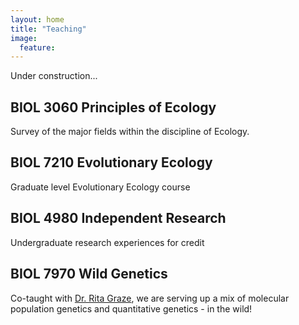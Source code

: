 ```yaml
---
layout: home
title: "Teaching"
image:
  feature:
---
```




Under construction...

<div class="tiles">

<div class="tile">
  <h2 class="post-title">BIOL 3060 Principles of Ecology</h2>
  <p class="post-excerpt">Survey of the major fields within the discipline of Ecology.</p>
</div><!-- /.tile -->

<div class="tile">
  <h2 class="post-title">BIOL 7210 Evolutionary Ecology</h2>
  <p class="post-excerpt">Graduate level Evolutionary Ecology course</p>
</div><!-- /.tile -->

<div class="tile">
  <h2 class="post-title">BIOL 4980 Independent Research</h2>
  <p class="post-excerpt">Undergraduate research experiences for credit</p>
</div><!-- /.tile -->

<div class="tile">
  <h2 class="post-title">BIOL 7970 Wild Genetics</h2>
  <p class="post-excerpt">Co-taught with <a href="https://wp.auburn.edu/grazelab/">Dr. Rita Graze</a>, we are serving up a mix of molecular population genetics and quantitative genetics - in the wild!</p>
</div><!-- /.tile -->

</div><!-- /.tiles -->

